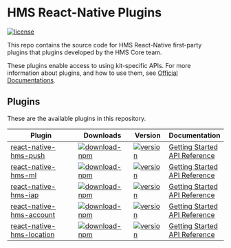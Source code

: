 # HMS React-Native Plugins
[![license](https://img.shields.io/badge/license-Apache--2.0-green)](./LICENCE)


This repo contains the source code for HMS React-Native first-party plugins that plugins developed by the HMS Core team.

These plugins enable access to using kit-specific APIs. For more information
about plugins, and how to use them, see
[Official Documentations](https://developer.huawei.com/consumer/en/doc/overview/HMS-Core-Plugin).


## Plugins
These are the available plugins in this repository.

| Plugin | Downloads | Version | Documentation |
|--------|-----|-----|-----|
| [react-native-hms-push](./react-native-hms-push) | [![download-npm](https://img.shields.io/npm/dm/react-native-hwpush?color=%23007EC6&style=for-the-badge)](https://www.npmjs.com/package/react-native-hwpush) | [![version](https://img.shields.io/npm/v/react-native-hwpush?color=%23ed2a1c&style=for-the-badge)](https://www.npmjs.com/package/react-native-hwpush) | [Getting Started](https://developer.huawei.com/consumer/en/doc/development/HMS-Plugin-Guides/preparedevenv-0000001050155838) <br/> [API Reference](https://developer.huawei.com/consumer/en/doc/development/HMS-Plugin-References/instanceid-0000001050157805) |
| [react-native-hms-ml](./react-native-hms-ml) | [![download-npm](https://img.shields.io/npm/dm/react-native-hms-ml?color=%23007EC6&style=for-the-badge)](https://www.npmjs.com/package/react-native-hms-ml) | [![version](https://img.shields.io/npm/v/react-native-hms-ml?color=%23ed2a1c&style=for-the-badge)](https://www.npmjs.com/package/react-native-hms-ml) | [Getting Started](https://developer.huawei.com/consumer/en/doc/development/HMS-Plugin-Guides/preparedevenv-0000001051006241) <br/> [API Reference](https://developer.huawei.com/consumer/en/doc/development/HMS-Plugin-References/overview-0000001051088416) |
| [react-native-hms-iap](./react-native-hms-iap) | [![download-npm](https://img.shields.io/npm/dm/react-native-hms-iap?color=%23007EC6&style=for-the-badge)](https://www.npmjs.com/package/react-native-hms-iap) | [![version](https://img.shields.io/npm/v/react-native-hms-iap?color=%23ed2a1c&style=for-the-badge)](https://www.npmjs.com/package/react-native-hms-iap) | [Getting Started](https://developer.huawei.com/consumer/en/doc/development/HMS-Plugin-Guides/preparedevenv-0000001050766241) <br/> [API Reference](https://developer.huawei.com/consumer/en/doc/development/HMS-Plugin-References/overview-0000001051087324) |
| [react-native-hms-account](./react-native-hms-account) | [![download-npm](https://img.shields.io/npm/dm/react-native-hms-account?color=%23007EC6&style=for-the-badge)](https://www.npmjs.com/package/react-native-hms-account) | [![version](https://img.shields.io/npm/v/react-native-hms-account?color=%23ed2a1c&style=for-the-badge)](https://www.npmjs.com/package/react-native-hms-account) | [Getting Started](https://developer.huawei.com/consumer/en/doc/development/HMS-Plugin-Guides/preparing-the-development-environment-0000001050766307) <br/> [API Reference](https://developer.huawei.com/consumer/en/doc/development/HMS-Plugin-References/overview-0000001051087380) |
| [react-native-hms-location](./react-native-hms-location) | [![download-npm](https://img.shields.io/npm/dm/react-native-hms-location?color=%23007EC6&style=for-the-badge)](https://www.npmjs.com/package/react-native-hms-location) | [![version](https://img.shields.io/npm/v/react-native-hms-location?color=%23ed2a1c&style=for-the-badge)](https://www.npmjs.com/package/react-native-hms-location) | [Getting Started](https://developer.huawei.com/consumer/en/doc/development/HMS-Plugin-Guides/preparedevenv-0000001050041326) <br/> [API Reference](https://developer.huawei.com/consumer/en/doc/development/HMS-Plugin-References/overview-0000001050041352) |



